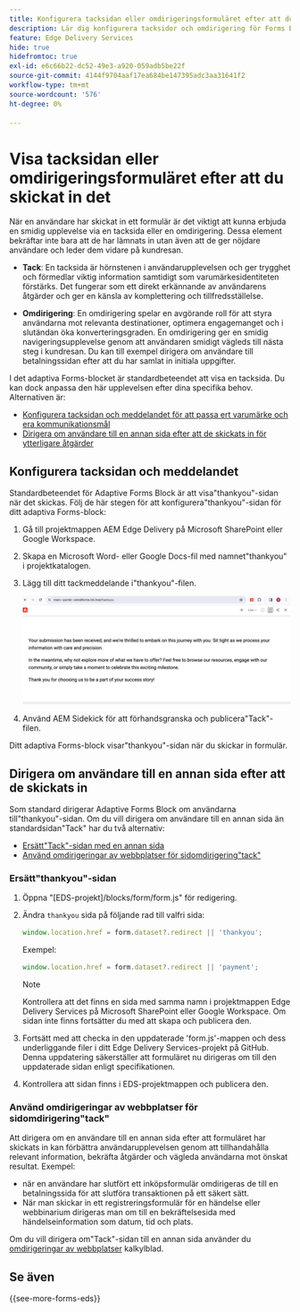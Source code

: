 ```yaml
---
title: Konfigurera tacksidan eller omdirigeringsformuläret efter att du skickat det
description: Lär dig konfigurera tacksidor och omdirigering för Forms Block för att optimera användarupplevelsen och effektivisera användarresorna.
feature: Edge Delivery Services
hide: true
hidefromtoc: true
exl-id: e6c66b22-dc52-49e3-a920-059adb5be22f
source-git-commit: 4144f9704aaf17ea684be147395adc3aa31641f2
workflow-type: tm+mt
source-wordcount: '576'
ht-degree: 0%

---
```


# Visa tacksidan eller omdirigeringsformuläret efter att du skickat in det

När en användare har skickat in ett formulär är det viktigt att kunna erbjuda en smidig upplevelse via en tacksida eller en omdirigering. Dessa element bekräftar inte bara att de har lämnats in utan även att de ger nöjdare användare och leder dem vidare på kundresan.

* **Tack**: En tacksida är hörnstenen i användarupplevelsen och ger trygghet och förmedlar viktig information samtidigt som varumärkesidentiteten förstärks. Det fungerar som ett direkt erkännande av användarens åtgärder och ger en känsla av komplettering och tillfredsställelse.

* **Omdirigering**: En omdirigering spelar en avgörande roll för att styra användarna mot relevanta destinationer, optimera engagemanget och i slutändan öka konverteringsgraden. En omdirigering ger en smidig navigeringsupplevelse genom att användaren smidigt vägleds till nästa steg i kundresan. Du kan till exempel dirigera om användare till betalningssidan efter att du har samlat in initiala uppgifter.

I det adaptiva Forms-blocket är standardbeteendet att visa en tacksida. Du kan dock anpassa den här upplevelsen efter dina specifika behov. Alternativen är:

* [Konfigurera tacksidan och meddelandet för att passa ert varumärke och era kommunikationsmål](#configuring-the-thank-you-page-and-message)
* [Dirigera om användare till en annan sida efter att de skickats in för ytterligare åtgärder](#redirect-users-to-another-page-post-submission)

## Konfigurera tacksidan och meddelandet

Standardbeteendet för Adaptive Forms Block är att visa&quot;thankyou&quot;-sidan när det skickas. Följ de här stegen för att konfigurera&quot;thankyou&quot;-sidan för ditt adaptiva Forms-block:

1. Gå till projektmappen AEM Edge Delivery på Microsoft SharePoint eller Google Workspace.
1. Skapa en Microsoft Word- eller Google Docs-fil med namnet&quot;thankyou&quot; i projektkatalogen.
1. Lägg till ditt tackmeddelande i&quot;thankyou&quot;-filen. </br>

   ![Exempel på tacksida](/help/edge/assets/sample-thankyou-page.png)

1. Använd AEM Sidekick för att förhandsgranska och publicera&quot;Tack&quot;-filen.

Ditt adaptiva Forms-block visar&quot;thankyou&quot;-sidan när du skickar in formulär.

## Dirigera om användare till en annan sida efter att de skickats in

Som standard dirigerar Adaptive Forms Block om användarna till&quot;thankyou&quot;-sidan. Om du vill dirigera om användare till en annan sida än standardsidan&quot;Tack&quot; har du två alternativ:

* [Ersätt&quot;Tack&quot;-sidan med en annan sida](#replace-the-existing-thankyou-page)
* [Använd omdirigeringar av webbplatser för sidomdirigering&quot;tack&quot;](#use-website-redirects-for-thankyou-page-redirection)

### Ersätt&quot;thankyou&quot;-sidan

1. Öppna &quot;[EDS-projekt]/blocks/form/form.js&quot; för redigering.
1. Ändra `thankyou` sida på följande rad till valfri sida:

   ```JavaScript
   window.location.href = form.dataset?.redirect || 'thankyou';
   ```

   Exempel:

   ```JavaScript
   window.location.href = form.dataset?.redirect || 'payment';
   ```

   >[!NOTE]
   >
   > Kontrollera att det finns en sida med samma namn i projektmappen Edge Delivery Services på Microsoft SharePoint eller Google Workspace. Om sidan inte finns fortsätter du med att skapa och publicera den.

1. Fortsätt med att checka in den uppdaterade &#39;form.js&#39;-mappen och dess underliggande filer i ditt Edge Delivery Services-projekt på GitHub. Denna uppdatering säkerställer att formuläret nu dirigeras om till den uppdaterade sidan enligt specifikationen.

1. Kontrollera att sidan finns i EDS-projektmappen och publicera den.


### Använd omdirigeringar av webbplatser för sidomdirigering&quot;tack&quot;

Att dirigera om en användare till en annan sida efter att formuläret har skickats in kan förbättra användarupplevelsen genom att tillhandahålla relevant information, bekräfta åtgärder och vägleda användarna mot önskat resultat. Exempel:

* när en användare har slutfört ett inköpsformulär omdirigeras de till en betalningssida för att slutföra transaktionen på ett säkert sätt.
* När man skickar in ett registreringsformulär för en händelse eller webbinarium dirigeras man om till en bekräftelsesida med händelseinformation som datum, tid och plats.

Om du vill dirigera om&quot;Tack&quot;-sidan till en annan sida använder du [omdirigeringar av webbplatser](https://www.aem.live/docs/redirects) kalkylblad.


## Se även

{{see-more-forms-eds}}